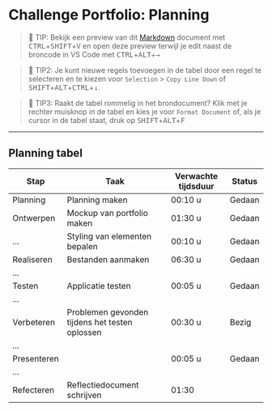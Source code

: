 # Challenge Portfolio: Planning

> :rocket: TIP: Bekijk een preview van dit [Markdown](https://guides.github.com/features/mastering-markdown/) document met <kbd>CTRL</kbd>+<kbd>SHIFT</kbd>+<kbd>V</kbd> en open deze preview terwijl je edit naast de broncode in VS Code met <kbd>CTRL</kbd>+<kbd>ALT</kbd>+<kbd>→</kbd>

> :rocket: TIP2: Je kunt nieuwe regels toevoegen in de tabel door een regel te selecteren en te kiezen voor `Selection` > `Copy Line Down` of <kbd>SHIFT</kbd>+<kbd>ALT</kbd>+<kbd>CTRL</kbd>+<kbd>↓</kbd>. 

> :rocket: TIP3: Raakt de tabel rommelig in het brondocument? Klik met je rechter muisknop in de tabel en kies je voor `Format Document` of, als je cursor in de tabel staat, druk op <kbd>SHIFT</kbd>+<kbd>ALT</kbd>+<kbd>F</kbd>

----

## Planning tabel

| Stap        | Taak                                           | Verwachte tijdsduur | Status |
| ----------- | ---------------------------------------------- | ------------------- | ------ |
| Planning    | Planning maken                                 | 00:10 u             | Gedaan  |
| Ontwerpen   | Mockup van portfolio maken                     | 01:30 u                    | Gedaan       |
| ...         | Styling van elementen bepalen                  | 00:10 u                   |  Gedaan      |
| Realiseren  | Bestanden aanmaken                             | 06:30 u                    |  Gedaan      |
| ...         |                                                |                     |       |
| Testen      | Applicatie testen                              | 00:05 u                   |  Gedaan      |
| ...         |                                                |                     |        |
| Verbeteren  | Problemen gevonden tijdens het testen oplossen | 00:30 u                    | Bezig  |
| ...         |                                                |                     |        |
| Presenteren |                                                | 00:05 u                     | Gedaan      |
| ...         |                                                |                     |        |
| Refecteren  | Reflectiedocument schrijven                    | 01:30                   |       |
